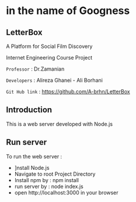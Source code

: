 # in the name of Googness

## LetterBox
A Platform for Social Film Discovery

Internet Engineering Course Project 

`Professor` : Dr.Zamanian

`Developers` : Alireza Ghanei - Ali Borhani

`Git Hub link` : https://github.com/A-brhn/LetterBox

## Introduction

This is a web server developed with Node.js


## Run server

To run the web server :

- ]nstall Node.js
- Navigate to root Project Directory
- Install npm by : npm install
- run server by : node index.js
- open http://localhost:3000 in your browser
